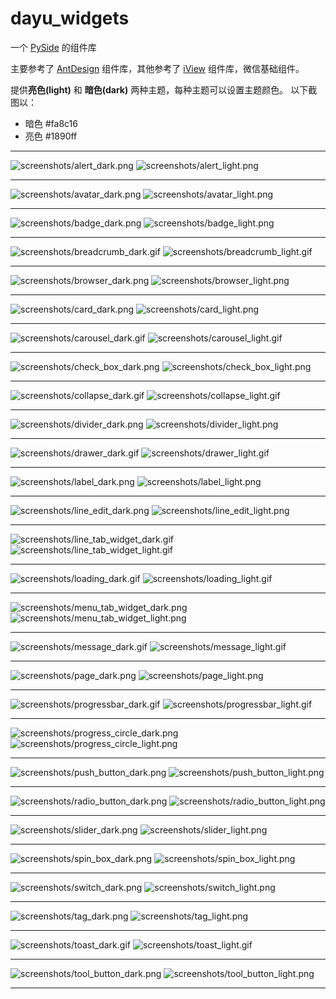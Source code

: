 # dayu_widgets

一个 [PySide](https://wiki.qt.io/PySide) 的组件库

主要参考了 [AntDesign](https://ant.design/) 组件库，其他参考了 [iView](https://www.iviewui.com/) 组件库，微信基础组件。


提供**亮色(light)** 和 **暗色(dark)** 两种主题，每种主题可以设置主题颜色。
以下截图以：

* 暗色 #fa8c16
* 亮色 #1890ff
******
![screenshots/alert_dark.png](../../screenshots/alert_dark.png)
![screenshots/alert_light.png](../../screenshots/alert_light.png)
******
![screenshots/avatar_dark.png](../../screenshots/avatar_dark.png)
![screenshots/avatar_light.png](../../screenshots/avatar_light.png)
******
![screenshots/badge_dark.png](../../screenshots/badge_dark.png)
![screenshots/badge_light.png](../../screenshots/badge_light.png)
******
![screenshots/breadcrumb_dark.gif](../../screenshots/breadcrumb_dark.gif)
![screenshots/breadcrumb_light.gif](../../screenshots/breadcrumb_light.gif)
******
![screenshots/browser_dark.png](../../screenshots/browser_dark.png)
![screenshots/browser_light.png](../../screenshots/browser_light.png)
******
![screenshots/card_dark.png](../../screenshots/card_dark.png)
![screenshots/card_light.png](../../screenshots/card_light.png)
******
![screenshots/carousel_dark.gif](../../screenshots/carousel_dark.gif)
![screenshots/carousel_light.gif](../../screenshots/carousel_light.gif)
******
![screenshots/check_box_dark.png](../../screenshots/check_box_dark.png)
![screenshots/check_box_light.png](../../screenshots/check_box_light.png)
******
![screenshots/collapse_dark.gif](../../screenshots/collapse_dark.gif)
![screenshots/collapse_light.gif](../../screenshots/collapse_light.gif)
******
![screenshots/divider_dark.png](../../screenshots/divider_dark.png)
![screenshots/divider_light.png](../../screenshots/divider_light.png)
******
![screenshots/drawer_dark.gif](../../screenshots/drawer_dark.gif)
![screenshots/drawer_light.gif](../../screenshots/drawer_light.gif)
******
![screenshots/label_dark.png](../../screenshots/label_dark.png)
![screenshots/label_light.png](../../screenshots/label_light.png)
******
![screenshots/line_edit_dark.png](../../screenshots/line_edit_dark.png)
![screenshots/line_edit_light.png](../../screenshots/line_edit_light.png)
******
![screenshots/line_tab_widget_dark.gif](../../screenshots/line_tab_widget_dark.gif)
![screenshots/line_tab_widget_light.gif](../../screenshots/line_tab_widget_light.gif)
******
![screenshots/loading_dark.gif](../../screenshots/loading_dark.gif)
![screenshots/loading_light.gif](../../screenshots/loading_light.gif)
******
![screenshots/menu_tab_widget_dark.png](../../screenshots/menu_tab_widget_dark.png)
![screenshots/menu_tab_widget_light.png](../../screenshots/menu_tab_widget_light.png)
******
![screenshots/message_dark.gif](../../screenshots/message_dark.gif)
![screenshots/message_light.gif](../../screenshots/message_light.gif)
******
![screenshots/page_dark.png](../../screenshots/page_dark.png)
![screenshots/page_light.png](../../screenshots/page_light.png)
******
![screenshots/progressbar_dark.gif](../../screenshots/progressbar_dark.gif)
![screenshots/progressbar_light.gif](../../screenshots/progressbar_light.gif)
******
![screenshots/progress_circle_dark.png](../../screenshots/progress_circle_dark.png)
![screenshots/progress_circle_light.png](../../screenshots/progress_circle_light.png)
******
![screenshots/push_button_dark.png](../../screenshots/push_button_dark.png)
![screenshots/push_button_light.png](../../screenshots/push_button_light.png)
******
![screenshots/radio_button_dark.png](../../screenshots/radio_button_dark.png)
![screenshots/radio_button_light.png](../../screenshots/radio_button_light.png)
******
![screenshots/slider_dark.png](../../screenshots/slider_dark.png)
![screenshots/slider_light.png](../../screenshots/slider_light.png)
******
![screenshots/spin_box_dark.png](../../screenshots/spin_box_dark.png)
![screenshots/spin_box_light.png](../../screenshots/spin_box_light.png)
******
![screenshots/switch_dark.png](../../screenshots/switch_dark.png)
![screenshots/switch_light.png](../../screenshots/switch_light.png)
******
![screenshots/tag_dark.png](../../screenshots/tag_dark.png)
![screenshots/tag_light.png](../../screenshots/tag_light.png)
******
![screenshots/toast_dark.gif](../../screenshots/toast_dark.gif)
![screenshots/toast_light.gif](../../screenshots/toast_light.gif)
******
![screenshots/tool_button_dark.png](../../screenshots/tool_button_dark.png)
![screenshots/tool_button_light.png](../../screenshots/tool_button_light.png)
******
